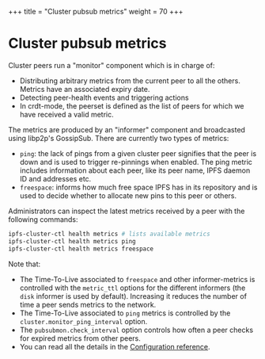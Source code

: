 +++
title = "Cluster pubsub metrics"
weight = 70
+++

# Cluster pubsub metrics

Cluster peers run a "monitor" component which is in charge of:

* Distributing arbitrary metrics from the current peer to all the others. Metrics have an associated expiry date.
* Detecting peer-health events and triggering actions
* In crdt-mode, the peerset is defined as the list of peers for which we have received a valid metric.

The metrics are produced by an "informer" component and broadcasted using libp2p's GossipSub. There are currently two types of metrics:

* `ping`: the lack of pings from a given cluster peer signifies that the peer is down and is used to trigger re-pinnings when enabled. The ping metric includes information about each peer, like its peer name, IPFS daemon ID and addresses etc.
* `freespace`: informs how much free space IPFS has in its repository and is used to decide whether to allocate new pins to this peer or others.

Administrators can inspect the latest metrics received by a peer with the following commands:

```sh
ipfs-cluster-ctl health metrics # lists available metrics
ipfs-cluster-ctl health metrics ping
ipfs-cluster-ctl health metrics freespace
```

Note that:

* The Time-To-Live associated to `freespace` and other informer-metrics is controlled with the `metric_ttl` options for the different informers (the `disk` informer is used by default). Increasing it reduces the number of time a peer sends metrics to the network.
* The Time-To-Live associated to `ping` metrics is controlled by the `cluster.monitor_ping_interval` option.
* The `pubsubmon.check_interval` option controls how often a peer checks for expired metrics from other peers.
* You can read all the details in the [Configuration reference](/documentation/reference/configuration).

